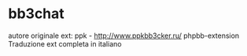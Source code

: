 # bb3chat 
autore originale ext: ppk - http://www.ppkbb3cker.ru/
phpbb-extension
Traduzione ext completa in italiano 
